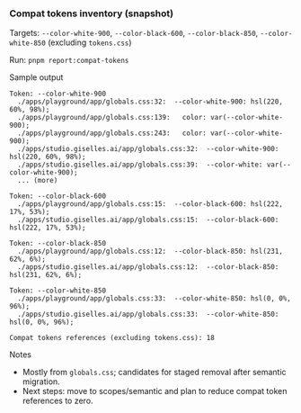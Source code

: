 ### Compat tokens inventory (snapshot)

Targets: `--color-white-900`, `--color-black-600`, `--color-black-850`, `--color-white-850` (excluding `tokens.css`)

Run: `pnpm report:compat-tokens`

Sample output

```
Token: --color-white-900
  ./apps/playground/app/globals.css:32:  --color-white-900: hsl(220, 60%, 98%);
  ./apps/playground/app/globals.css:139:   color: var(--color-white-900);
  ./apps/playground/app/globals.css:243:   color: var(--color-white-900);
  ./apps/studio.giselles.ai/app/globals.css:32:  --color-white-900: hsl(220, 60%, 98%);
  ./apps/studio.giselles.ai/app/globals.css:39:  --color-white: var(--color-white-900);
  ... (more)

Token: --color-black-600
  ./apps/playground/app/globals.css:15:  --color-black-600: hsl(222, 17%, 53%);
  ./apps/studio.giselles.ai/app/globals.css:15:  --color-black-600: hsl(222, 17%, 53%);

Token: --color-black-850
  ./apps/playground/app/globals.css:12:  --color-black-850: hsl(231, 62%, 6%);
  ./apps/studio.giselles.ai/app/globals.css:12:  --color-black-850: hsl(231, 62%, 6%);

Token: --color-white-850
  ./apps/playground/app/globals.css:33:  --color-white-850: hsl(0, 0%, 96%);
  ./apps/studio.giselles.ai/app/globals.css:33:  --color-white-850: hsl(0, 0%, 96%);

Compat tokens references (excluding tokens.css): 18
```

Notes
- Mostly from `globals.css`; candidates for staged removal after semantic migration.
- Next steps: move to scopes/semantic and plan to reduce compat token references to zero.


